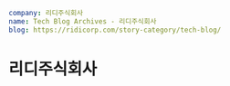 ```yaml
company: 리디주식회사
name: Tech Blog Archives - 리디주식회사
blog: https://ridicorp.com/story-category/tech-blog/
```

# 리디주식회사
